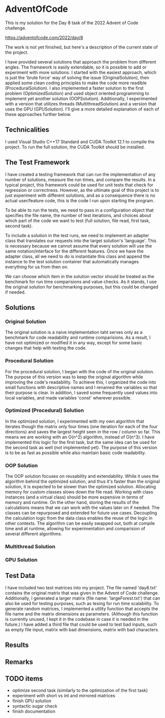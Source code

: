 # AdventOfCode

This is my solution for the Day 8 task of the 2022 Advent of Code challenge.

https://adventofcode.com/2022/day/8

The work is not yet finished, but here's a description of the current state of the project.

I have provided several solutions that approach the problem from different angles. The framework is easily extendable, so it is possible to add or experiment with more solutions. I started with the easiest approach, which is just the 'brute force' way of solving the issue (OriginalSolution), then applied some clean coding principles to make the code more readible (ProceduralSolution). I also implemented a faster solution to the first problem (OptimizedSolution) and used object oriented programming to implement yet another solution (OOPSolution). Additionally, I experimented with a version that utilizes threads (MultithreadSolution) and a version that uses the GPU (GPUSolution). I'll give a more detailed explanation of each of these approaches further below.

## Technicalities
I used Visual Studio C++17 Standard and CUDA Toolkit 12.1 to compile the project. To run the full solution, the CUDA Toolkit should be installed.

## The Test Framework

I have created a testing framework that can run the implementation of any number of solutions, measure the run times, and compare the results. In a typical project, this framework could be used for unit tests that check for regression or correctness. However, as the ultimate goal of this project is to just experiment with different solutions, and as a consequence there is no actual user/feature code, this is the code I run upon starting the program.

To be able to run the tests, we need to pass in a configuration object that specifies the file name, the number of test iterations, and choices about which part of the code we want to test (full solution, file read, first task, second task).

To include a solution in the test runs, we need to implement an adapter class that translates our requests into the target solution's 'language'. This is necessary because we cannot assume that every solution will use the same notation/interface for the different features. Once we have the adapter class, all we need to do is instantiate this class and append the instance to the test solution container that automatically manages everything for us from then on.

We can choose which item in the solution vector should be treated as the benchmark for run time comparisions and value checks. As it stands, I use the original solution for benchmarking purposes, but this could be changed if needed.

## Solutions

### Original Solution

The original solution is a naive implementation taht serves only as a benchmark for code readability and runtime comparisions. As a result, I have not optimized or modified it in any way, except for some basic changes that help with testing the code.

### Procedural Solution

For the procedural solution, I began with the code of the original solution. The purpose of this version was to keep the original algorithm while improving the code's readability. To achieve this, I organized the code into small functions with descriptive names and I renamed the variables so that their purpose is clear. In addition, I saved some frequently used values into local variables, and made variables 'const' wherever possible.

### Optimized (Procedural) Solution

In the optimized solution, I experimented with my own algorithm that iterates though the matrix only four times (one iteration for each of the four directions) and saves the largest height seen in the row / column so far. This means we are working with an O(n^2) algorithm, instead of O(n^3). I have implemented this logic for the first task, but the same idea can be used for the second task as well (not implemented yet). The purpose of this version is to be as fast as possible while also maintain basic code readability.

### OOP Solution

The OOP solution focuses on reusability and extendability. While it uses the algorithm behind the optimized solution, and thus it's faster than the original solution, it is expected to be slower than the optimized solution. Allocating memory for custom classes slows down the file read. Working with class instances (and a virtual class) should be more expensive in terms of memory and runtime. On the other hand, storing the results of the calculations means that we can work with the values later on if needed. The classes can be repurposed and extended for future use cases. Decoupling the calculation logic from the data class enables the reuse of the logic in other contexts. The algorithm can be easily swapped out, both at compile time and at runtime, allowing for experimentation and comparision of several different algorithms.

### Multithread Solution

### GPU Solution

## Test Data

I have included two test matrices into my project. The file named 'day8.txt' contains the original matrix that was given in the Advent of Code challenge. Additionally, I generated a larger matrix (file name: 'largeForest.txt') that can also be used for testing purposes, such as tesing for run time scalability. To generate random matrices, I implemented a utility function that accepts the file name and the matrix dimensions as parameters. (Although this function is currently unused, I kept it in the codebase in case it is needed in the future.) I have added a third file that could be used to test bad inputs, such as empty file input, matrix with bad dimensions, matrix with bad characters. 

## Results

## Remarks

## TODO items
- optimize second task (similarly to the optimization of the first task)
- experiment with short vs int and mirrored matrices
- finish GPU solution
- syntactic sugar check
- finish documentation




